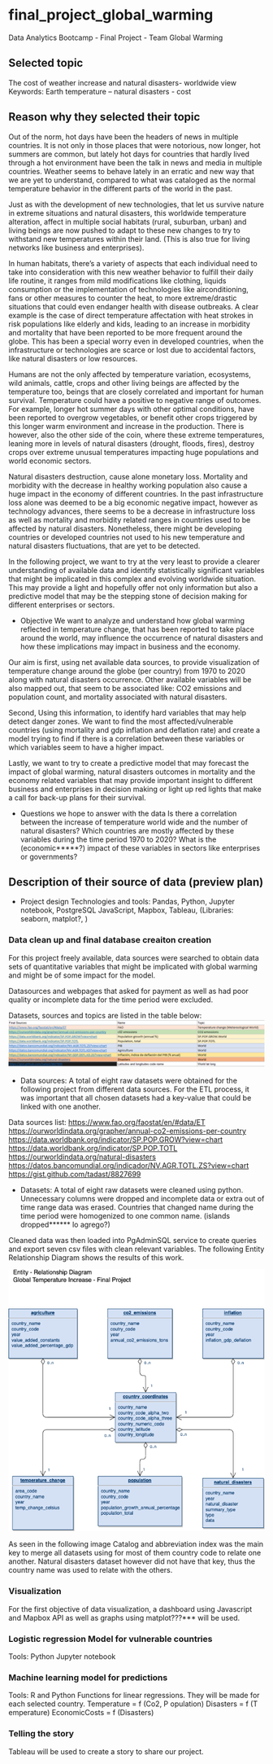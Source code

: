 # final_project_global_warming
Data Analytics Bootcamp - Final Project - Team Global Warming


## Selected topic 
The cost of weather increase and natural disasters- worldwide view
 Keywords: Earth temperature – natural disasters - cost



## Reason why they selected their topic 

Out of the norm, hot days have been the headers of news in multiple countries. It is not only in those places that were notorious, now longer, hot summers are common, but lately hot days for countries that hardly lived through a hot environment have been the talk in news and media in multiple countries. Weather seems to behave lately in an erratic and new way that we are yet to understand, compared to what was cataloged as the normal temperature behavior in the different parts of the world in the past.

Just as with the development of new technologies, that let us survive nature in extreme situations and natural disasters, this worldwide temperature alteration, affect in multiple social habitats (rural, suburban, urban) and living beings are now pushed to adapt to these new changes to try to withstand new temperatures within their land. (This is also true for living networks like business and enterprises).  

In human habitats, there’s a variety of aspects that each individual need to take into consideration with this new weather behavior to fulfill their daily life routine, it ranges from mild modifications like clothing, liquids consumption or the implementation of technologies like airconditioning, fans or other measures to counter the heat, to more extreme/drastic situations that could even endanger health with disease outbreaks. A clear example is the case of direct temperature affectation with heat strokes in risk populations like elderly and kids, leading to an increase in morbidity and mortality that have been reported to be more frequent around the globe. This has been a special worry even in developed countries, when the infrastructure or technologies are scarce or lost due to accidental factors, like natural disasters or low resources. 

Humans are not the only affected by temperature variation, ecosystems, wild animals, cattle, crops and other living beings are affected by the temperature too, beings that are closely correlated and important for human survival. 
Temperature could have a positive to negative range of outcomes. For example, longer hot summer days with other optimal conditions, have been reported to overgrow vegetables, or benefit other crops triggered by this longer warm environment and increase in the production. There is however, also the other side of the coin, where these extreme temperatures, leaning more in levels of natural disasters (drought, floods, fires), destroy crops over extreme unusual temperatures impacting huge populations and world economic sectors.  

Natural disasters destruction, cause alone monetary loss. Mortality and morbidity with the decrease in healthy working population also cause a huge impact in the economy of different countries. In the past infrastructure loss alone was deemed to be a big economic negative impact, however as technology advances, there seems to be a decrease in infrastructure loss as well as mortality and morbidity related ranges in countries used to be affected by natural disasters. Nonetheless, there might be developing countries or developed countries not used to his new temperature and natural disasters fluctuations, that are yet to be detected. 

In the following project, we want to try at the very least to provide a clearer understanding of available data and identify statistically significant variables that might be implicated in this complex and evolving worldwide situation. This may provide a light and hopefully offer not only information but also a predictive model that may be the stepping stone of decision making for different enterprises or sectors. 



- Objective 
We want to analyze and understand how global warming reflected in temperature change, that has been reported to take place around the world, may influence the occurrence of natural disasters and how these implications may impact in business and the economy. 

Our aim is first, using net available data sources, to provide visualization of temperature change around the globe (per country) from 1970 to 2020 along with natural disasters occurrence. Other available variables will be also mapped out, that seem to be associated like: CO2 emissions and population count, and mortality associated with natural disasters. 

Second, Using this information, to identify hard variables that may help detect danger zones. We want to find the most affected/vulnerable countries (using mortality and gdp inflation and deflation rate) and create a model trying to find if there is a correlation between these variables or which variables seem to have a higher impact. 

Lastly, we want to try to create a predictive model that may forecast the impact of global warming, natural disasters outcomes in mortality and the economy related variables that may provide important insight to different business and enterprises in decision making or light up red lights that make a call for back-up plans for their survival.  


- Questions we hope to answer with the data
Is there a correlation between the increase of temperature world wide and the number of natural disasters?
Which countries are mostly affected by these variables during the time period 1970 to 2020? 
What is the (economic*****?) impact of these variables in sectors like enterprises or governments?



## Description of their source of data (preview plan)
- Project design 
Technologies and tools: Pandas, Python, Jupyter notebook, PostgreSQL  JavaScript, Mapbox, Tableau, (Libraries: seaborn, matplot?, ) 


### Data clean up and final database creaiton creation
For this project freely available, data sources were searched to obtain data sets of quantitative variables that might be implicated with global warming and might be of some impact for the model. 

Datasources and webpages that asked for payment as well as had poor quality or incomplete data for the time period were excluded. 

Datasets, sources and topics are listed in the table below:
![Fig1](resources/Table1.png)



- Data sources: A total of eight raw datasets were obtained for the following project from different data sources. For the ETL process, it was important that all chosen datasets had a key-value that could be linked with one another. 

Data sources list: 
https://www.fao.org/faostat/en/#data/ET
https://ourworldindata.org/grapher/annual-co2-emissions-per-country
https://data.worldbank.org/indicator/SP.POP.GROW?view=chart
https://data.worldbank.org/indicator/SP.POP.TOTL
https://ourworldindata.org/natural-disasters
https://datos.bancomundial.org/indicador/NV.AGR.TOTL.ZS?view=chart
https://gist.github.com/tadast/8827699

- Datasets: 
A total of eight raw datasets were cleaned using python. Unnecessary columns were dropped and incomplete data or extra out of time range data was erased. Countries that changed name during the time period were homogenized to one common name. (islands dropped****** lo agrego?)

Cleaned data was then loaded into PgAdminSQL service to create queries  and export seven csv files with clean relevant variables. 
The following Entity Relationship Diagram shows the results of this work.     

![Fig2](sql/final_project_erd.png)


As seen in the following image Catalog and abbreviation index was the main key to merge all datasets using for most of them country code to relate one another. Natural disasters dataset however did not have that key, thus the country name was used to relate with the others.   





### Visualization
For the first objective of data visualization, a dashboard using Javascript and Mapbox API as well as graphs using matplot???*** will be used.


### Logistic regression Model for vulnerable countries
Tools: Python Jupyter notebook 


### Machine learning model for predictions
Tools: R and Python 
Functions for linear regressions. They will be made for each selected country.
Temperature = f (Co2, P opulation)
Disasters = f (T emperature)
EconomicCosts = f (Disasters)

### Telling the story
Tableau will be used to create a story to share our project. 




